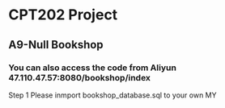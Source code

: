 # CPT202 Project

## A9-Null Bookshop

### You can also access the code from Aliyun 47.110.47.57:8080/bookshop/index

Step 1
Please inmport bookshop_database.sql to your own MY
